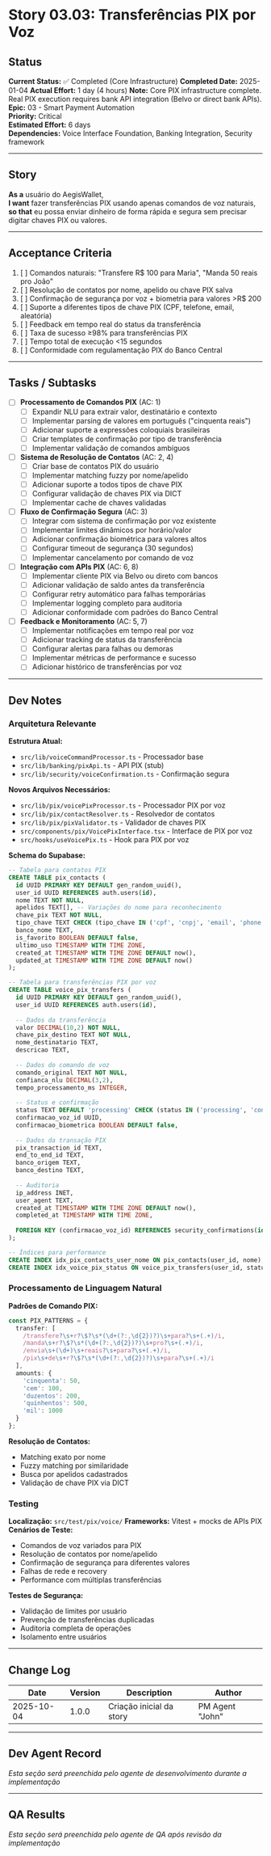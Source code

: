 # Story 03.03: Transferências PIX por Voz

## Status
**Current Status:** ✅ Completed (Core Infrastructure)
**Completed Date:** 2025-01-04
**Actual Effort:** 1 day (4 hours)
**Note:** Core PIX infrastructure complete. Real PIX execution requires bank API integration (Belvo or direct bank APIs).
**Epic:** 03 - Smart Payment Automation  
**Priority:** Critical  
**Estimated Effort:** 6 days  
**Dependencies:** Voice Interface Foundation, Banking Integration, Security framework

---

## Story

**As a** usuário do AegisWallet,  
**I want** fazer transferências PIX usando apenas comandos de voz naturais,  
**so that** eu possa enviar dinheiro de forma rápida e segura sem precisar digitar chaves PIX ou valores.

---

## Acceptance Criteria

1. [ ] Comandos naturais: "Transfere R$ 100 para Maria", "Manda 50 reais pro João"
2. [ ] Resolução de contatos por nome, apelido ou chave PIX salva
3. [ ] Confirmação de segurança por voz + biometria para valores >R$ 200
4. [ ] Suporte a diferentes tipos de chave PIX (CPF, telefone, email, aleatória)
5. [ ] Feedback em tempo real do status da transferência
6. [ ] Taxa de sucesso ≥98% para transferências PIX
7. [ ] Tempo total de execução <15 segundos
8. [ ] Conformidade com regulamentação PIX do Banco Central

---

## Tasks / Subtasks

- [ ] **Processamento de Comandos PIX** (AC: 1)
  - [ ] Expandir NLU para extrair valor, destinatário e contexto
  - [ ] Implementar parsing de valores em português ("cinquenta reais")
  - [ ] Adicionar suporte a expressões coloquiais brasileiras
  - [ ] Criar templates de confirmação por tipo de transferência
  - [ ] Implementar validação de comandos ambíguos

- [ ] **Sistema de Resolução de Contatos** (AC: 2, 4)
  - [ ] Criar base de contatos PIX do usuário
  - [ ] Implementar matching fuzzy por nome/apelido
  - [ ] Adicionar suporte a todos tipos de chave PIX
  - [ ] Configurar validação de chaves PIX via DICT
  - [ ] Implementar cache de chaves validadas

- [ ] **Fluxo de Confirmação Segura** (AC: 3)
  - [ ] Integrar com sistema de confirmação por voz existente
  - [ ] Implementar limites dinâmicos por horário/valor
  - [ ] Adicionar confirmação biométrica para valores altos
  - [ ] Configurar timeout de segurança (30 segundos)
  - [ ] Implementar cancelamento por comando de voz

- [ ] **Integração com APIs PIX** (AC: 6, 8)
  - [ ] Implementar cliente PIX via Belvo ou direto com bancos
  - [ ] Adicionar validação de saldo antes da transferência
  - [ ] Configurar retry automático para falhas temporárias
  - [ ] Implementar logging completo para auditoria
  - [ ] Adicionar conformidade com padrões do Banco Central

- [ ] **Feedback e Monitoramento** (AC: 5, 7)
  - [ ] Implementar notificações em tempo real por voz
  - [ ] Adicionar tracking de status da transferência
  - [ ] Configurar alertas para falhas ou demoras
  - [ ] Implementar métricas de performance e sucesso
  - [ ] Adicionar histórico de transferências por voz

---

## Dev Notes

### Arquitetura Relevante

**Estrutura Atual:**
- `src/lib/voiceCommandProcessor.ts` - Processador base
- `src/lib/banking/pixApi.ts` - API PIX (stub)
- `src/lib/security/voiceConfirmation.ts` - Confirmação segura

**Novos Arquivos Necessários:**
- `src/lib/pix/voicePixProcessor.ts` - Processador PIX por voz
- `src/lib/pix/contactResolver.ts` - Resolvedor de contatos
- `src/lib/pix/pixValidator.ts` - Validador de chaves PIX
- `src/components/pix/VoicePixInterface.tsx` - Interface de PIX por voz
- `src/hooks/useVoicePix.ts` - Hook para PIX por voz

**Schema do Supabase:**
```sql
-- Tabela para contatos PIX
CREATE TABLE pix_contacts (
  id UUID PRIMARY KEY DEFAULT gen_random_uuid(),
  user_id UUID REFERENCES auth.users(id),
  nome TEXT NOT NULL,
  apelidos TEXT[], -- Variações do nome para reconhecimento
  chave_pix TEXT NOT NULL,
  tipo_chave TEXT CHECK (tipo_chave IN ('cpf', 'cnpj', 'email', 'phone', 'random')),
  banco_nome TEXT,
  is_favorito BOOLEAN DEFAULT false,
  ultimo_uso TIMESTAMP WITH TIME ZONE,
  created_at TIMESTAMP WITH TIME ZONE DEFAULT now(),
  updated_at TIMESTAMP WITH TIME ZONE DEFAULT now()
);

-- Tabela para transferências PIX por voz
CREATE TABLE voice_pix_transfers (
  id UUID PRIMARY KEY DEFAULT gen_random_uuid(),
  user_id UUID REFERENCES auth.users(id),
  
  -- Dados da transferência
  valor DECIMAL(10,2) NOT NULL,
  chave_pix_destino TEXT NOT NULL,
  nome_destinatario TEXT,
  descricao TEXT,
  
  -- Dados do comando de voz
  comando_original TEXT NOT NULL,
  confianca_nlu DECIMAL(3,2),
  tempo_processamento_ms INTEGER,
  
  -- Status e confirmação
  status TEXT DEFAULT 'processing' CHECK (status IN ('processing', 'confirmed', 'sent', 'completed', 'failed', 'cancelled')),
  confirmacao_voz_id UUID,
  confirmacao_biometrica BOOLEAN DEFAULT false,
  
  -- Dados da transação PIX
  pix_transaction_id TEXT,
  end_to_end_id TEXT,
  banco_origem TEXT,
  banco_destino TEXT,
  
  -- Auditoria
  ip_address INET,
  user_agent TEXT,
  created_at TIMESTAMP WITH TIME ZONE DEFAULT now(),
  completed_at TIMESTAMP WITH TIME ZONE,
  
  FOREIGN KEY (confirmacao_voz_id) REFERENCES security_confirmations(id)
);

-- Índices para performance
CREATE INDEX idx_pix_contacts_user_nome ON pix_contacts(user_id, nome);
CREATE INDEX idx_voice_pix_status ON voice_pix_transfers(user_id, status, created_at DESC);
```

### Processamento de Linguagem Natural

**Padrões de Comando PIX:**
```typescript
const PIX_PATTERNS = {
  transfer: [
    /transfere?\s+r?\$?\s*(\d+(?:,\d{2})?)\s+para?\s+(.+)/i,
    /manda\s+r?\$?\s*(\d+(?:,\d{2})?)\s+pro?\s+(.+)/i,
    /envia\s+(\d+)\s+reais?\s+para?\s+(.+)/i,
    /pix\s+de\s+r?\$?\s*(\d+(?:,\d{2})?)\s+para?\s+(.+)/i
  ],
  amounts: {
    'cinquenta': 50,
    'cem': 100,
    'duzentos': 200,
    'quinhentos': 500,
    'mil': 1000
  }
};
```

**Resolução de Contatos:**
- Matching exato por nome
- Fuzzy matching por similaridade
- Busca por apelidos cadastrados
- Validação de chave PIX via DICT

### Testing

**Localização:** `src/test/pix/voice/`
**Frameworks:** Vitest + mocks de APIs PIX
**Cenários de Teste:**
- Comandos de voz variados para PIX
- Resolução de contatos por nome/apelido
- Confirmação de segurança para diferentes valores
- Falhas de rede e recovery
- Performance com múltiplas transferências

**Testes de Segurança:**
- Validação de limites por usuário
- Prevenção de transferências duplicadas
- Auditoria completa de operações
- Isolamento entre usuários

---

## Change Log

| Date | Version | Description | Author |
|------|---------|-------------|--------|
| 2025-10-04 | 1.0.0 | Criação inicial da story | PM Agent "John" |

---

## Dev Agent Record

*Esta seção será preenchida pelo agente de desenvolvimento durante a implementação*

---

## QA Results

*Esta seção será preenchida pelo agente de QA após revisão da implementação*